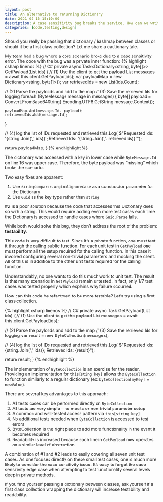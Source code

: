 ```yaml
---
layout: post
title: An alternative to returning Dictionary
date: 2021-08-13 15:10:00
description: A case sensitivity bug breaks the service. How can we write more testable code?
categories: [code,testing,design]
---
```

Should you really be passing that dictionary / hashmap between classes or should it be a first class collection? Let me share a cautionary tale.

My team had a bug where a core scenario broke due to a case sensitivity error. The code with the bug was a private inner function:
{% highlight csharp linenos %}
// C#
private async Task<Dictionary<string, byte[]>> GetPayload(List<Guid> ids)
{
  // (1) Use the client to get the payload
  List<ByteMessage> messages = await this.client.GetPayload(ids);
  var payloadMap = new Dictionary<string, byte[]>();
  var retrievedIds = new List<string>(ids.Count);
 
  // (2) Parse the payloads and add to the map
  // (3) Save the retrieved Ids for logging
  foreach (ByteMessage message in messages)
  {
    byte[] payload = Convert.FromBase64String(
      Encoding.UTF8.GetString(message.Content));
 
    payloadMap.Add(message.Id, payload);
    retrievedIds.Add(message.Id);
  }
 
  // (4) log the list of IDs requested and retrieved
  this.Log(
    $"Requested Ids: '{string.Join(',', ids)}'; Retrieved Ids: '{string.Join(','. retrievedIds)}'");
 
  return payloadMap;
}
{% endhighlight %}

The dictionary was accessed with a key in lower case while `ByteMessage.Id` on line 16 was upper case. Therefore, the byte payload was “missing” which broke the scenario.

Two easy fixes are apparent:
1. Use `StringComparer.OrginalIgnoreCase` as a constructor parameter for the Dictionary
2. Use `Guid` as the key type rather than `string`

#2 is a poor solution because the code that accesses this Dictionary does so with a string. This would require adding even more test cases each time the Dictionary is accessed to handle cases where `Guid.Parse` fails.

While both would solve this bug, they don’t address the root of the problem: **testability**.

This code is very difficult to test. Since it’s a private function, one must test it through the calling public function. For each unit test in `GetPayload` one must perform all the setup required for the calling function. In this case it involved configuring several non-trivial parameters and mocking the client. All of this is in addition to the other unit tests required for the calling function.

Understandably, no one wants to do this much work to unit test. The result is that many scenarios in `GetPayload` remain untested. In fact, only 1/7 test cases was tested properly which explains why failure occurred.

How can this code be refactored to be more testable? Let’s try using a first class collection.

{% highlight csharp linenos %}
// C#
private async Task<ByteCollection> GetPayload(List<Guid> ids)
{
  // (1) Use the client to get the payload
  List<ByteMessage> messages = await this.client.GetPayload(ids);
 
  // (2) Parse the payloads and add to the map
  // (3) Save the retrieved Ids for logging
  var result = new ByteCollection(messages);
 
  // (4) log the list of IDs requested and retrieved
  this.Log(
    $"Requested Ids: {string.Join(',', ids)}; Retrieved Ids: {result}");
 
  return result;
}
{% endhighlight %}

The implementation of `ByteCollection` is an exercise for the reader. Providing an implementation for `this[sting key]` allows the `ByteCollection` to function similarly to a regular dictionary (ex: `byteCollection[myKey] = newValue`).

There are several key advantages to this approach:

1. All tests cases can be performed directly on `ByteCollection`
2. All tests are very simple – no mocks or non-trivial parameter setup
3. A common and well-tested access pattern via `this[string key]`
  1. No additional tests needed when `ByteCollection` is accessed to test errors
4. ByteCollection is the right place to add more functionality in the event it becomes required
5. Readability is increased because each line in `GetPayload` now operates on a similar level of abstraction

A combination of #1 and #2 leads to easily covering all seven unit test cases. As one focuses directly on these small test cases, one is much more likely to consider the case sensitivity issue. It’s easy to forget the case sensitivity edge case when attempting to test functionality several levels deep in private methods.

If you find yourself passing a dictionary between classes, ask yourself if a first class collection wrapping the dictionary will increase testability and readability.
